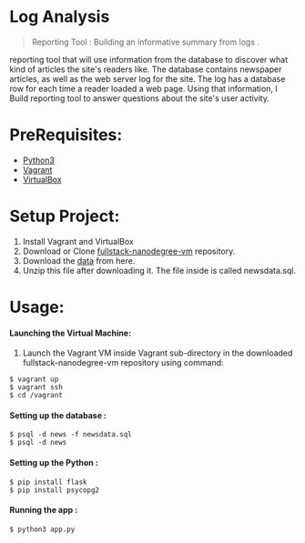 # Log  Analysis
> Reporting Tool  : Building an informative summary from logs .

reporting tool that will use information from the database to discover what kind of articles the site's readers like.
The database contains newspaper articles, as well as the web server log for the site. 
The log has a database row for each time a reader loaded a web page. Using that information, I Build  reporting tool  to answer questions about the site's user activity.

# PreRequisites:
* [Python3](https://www.python.org/)
* [Vagrant](https://www.vagrantup.com/)
* [VirtualBox](https://www.virtualbox.org/)



# Setup Project:
1. Install Vagrant and VirtualBox
2. Download or Clone [fullstack-nanodegree-vm](https://github.com/udacity/fullstack-nanodegree-vm) repository.
3. Download the [data](https://d17h27t6h515a5.cloudfront.net/topher/2016/August/57b5f748_newsdata/newsdata.zip) from here.
4. Unzip this file after downloading it. The file inside is called newsdata.sql.





# Usage:

#### Launching the Virtual Machine:
1. Launch the Vagrant VM inside Vagrant sub-directory in the downloaded fullstack-nanodegree-vm repository using command:
```
$ vagrant up
$ vagrant ssh
$ cd /vagrant  
```

#### Setting up the database :

```
$ psql -d news -f newsdata.sql
$ psql -d news
```
#### Setting up the Python :

```
$ pip install flask
$ pip install psycopg2
```
#### Running the app :

```
$ python3 app.py
```



